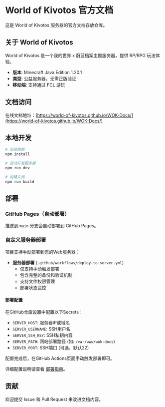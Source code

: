 # World of Kivotos 官方文档

这是 World of Kivotos 服务器的官方文档存放仓库。

## 关于 World of Kivotos

World of Kivotos 是一个我的世界 x 蔚蓝档案主题服务器，提供 RP/RPG 玩法体验。

- **版本**: Minecraft Java Edition 1.20.1
- **类型**: 公益服务器，无需正版验证
- **移动端**: 支持通过 FCL 游玩

## 文档访问

在线文档地址：[https://world-of-kivotos.github.io/WOK-Docs/](https://world-of-kivotos.github.io/WOK-Docs/)

## 本地开发

```bash
# 安装依赖
npm install

# 启动开发服务器
npm run dev

# 构建文档
npm run build
```

## 部署

### GitHub Pages（自动部署）
推送到 `main` 分支会自动部署到 GitHub Pages。

### 自定义服务器部署
项目支持手动部署到您的Web服务器：

- **服务器部署** (`.github/workflows/deploy-to-server.yml`)
  - 仅支持手动触发部署
  - 包含完整的备份和验证机制
  - 支持文件权限管理
  - 部署状态监控

#### 部署配置

在GitHub仓库设置中配置以下Secrets：
- `SERVER_HOST`: 服务器IP或域名
- `SERVER_USERNAME`: SSH用户名
- `SERVER_SSH_KEY`: SSH私钥内容
- `SERVER_PATH`: 网站部署路径 (如: `/var/www/wok-docs`)
- `SERVER_PORT`: SSH端口 (可选，默认22)

配置完成后，在GitHub Actions页面手动触发部署即可。

详细配置说明请查看 [部署指南](docs/deployment-guide.md)。

## 贡献

欢迎提交 Issue 和 Pull Request 来改进文档内容。